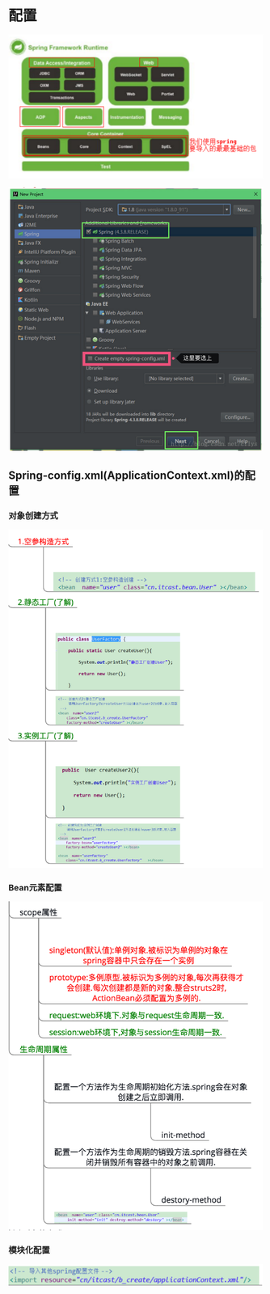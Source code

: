 # 配置

 

![Spring&#x5305;&#x7ED3;&#x6784;](../../../.gitbook/assets/image%20%28114%29.png)

![](../../../.gitbook/assets/image%20%28136%29.png)



## Spring-config.xml\(ApplicationContext.xml\)的配置

### 对象创建方式

![](../../../.gitbook/assets/image%20%28163%29.png)

### Bean元素配置

![](../../../.gitbook/assets/image%20%2829%29.png)

### 模块化配置

![](../../../.gitbook/assets/image%20%28252%29.png)



